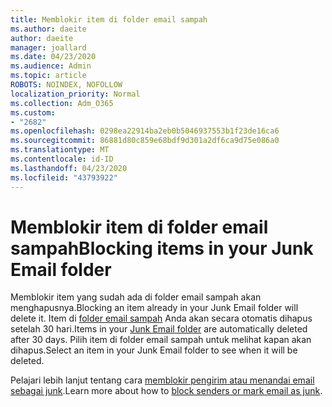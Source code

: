 ```yaml
---
title: Memblokir item di folder email sampah
ms.author: daeite
author: daeite
manager: joallard
ms.date: 04/23/2020
ms.audience: Admin
ms.topic: article
ROBOTS: NOINDEX, NOFOLLOW
localization_priority: Normal
ms.collection: Adm_O365
ms.custom:
- "2682"
ms.openlocfilehash: 0298ea22914ba2eb0b5046937553b1f23de16ca6
ms.sourcegitcommit: 86881d80c859e68bdf9d301a2df6ca9d75e086a0
ms.translationtype: MT
ms.contentlocale: id-ID
ms.lasthandoff: 04/23/2020
ms.locfileid: "43793922"
---
```

# <a name="blocking-items-in-your-junk-email-folder"></a><span data-ttu-id="2b48c-102">Memblokir item di folder email sampah</span><span class="sxs-lookup"><span data-stu-id="2b48c-102">Blocking items in your Junk Email folder</span></span>

<span data-ttu-id="2b48c-103">Memblokir item yang sudah ada di folder email sampah akan menghapusnya.</span><span class="sxs-lookup"><span data-stu-id="2b48c-103">Blocking an item already in your Junk Email folder will delete it.</span></span> <span data-ttu-id="2b48c-104">Item di [folder email sampah](https://outlook.live.com/mail/junkemail) Anda akan secara otomatis dihapus setelah 30 hari.</span><span class="sxs-lookup"><span data-stu-id="2b48c-104">Items in your [Junk Email folder](https://outlook.live.com/mail/junkemail) are automatically deleted after 30 days.</span></span> <span data-ttu-id="2b48c-105">Pilih item di folder email sampah untuk melihat kapan akan dihapus.</span><span class="sxs-lookup"><span data-stu-id="2b48c-105">Select an item in your Junk Email folder to see when it will be deleted.</span></span>

<span data-ttu-id="2b48c-106">Pelajari lebih lanjut tentang cara [memblokir pengirim atau menandai email sebagai junk](https://support.office.com/article/a3ece97b-82f8-4a5e-9ac3-e92fa6427ae4).</span><span class="sxs-lookup"><span data-stu-id="2b48c-106">Learn more about how to [block senders or mark email as junk](https://support.office.com/article/a3ece97b-82f8-4a5e-9ac3-e92fa6427ae4).</span></span>